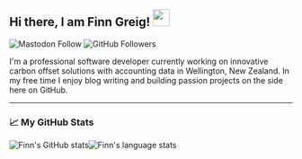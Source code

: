 ## Hi there, I am Finn Greig! <img src="https://raw.githubusercontent.com/MartinHeinz/MartinHeinz/master/wave.gif" width="30px">

![Mastodon Follow](https://img.shields.io/mastodon/follow/109348191380012340?domain=https%3A%2F%2Fmastodon.nz&style=social)
![GitHub Followers](https://img.shields.io/github/followers/finngreig?label=People%20following%20me%20on%20GitHub&style=social)

I'm a professional software developer currently working on innovative carbon offset solutions with accounting data in Wellington, New Zealand. In my free time I enjoy blog writing and building passion projects on the side here on GitHub.

---

### &#x1f4c8; My GitHub Stats

<div align="center">
  <div style="display: flex;">
    <img src="https://github-readme-stats.vercel.app/api?username=finngreig&theme=transparent&show_icons=true" alt="Finn's GitHub stats" />
    <img src="https://github-readme-stats.vercel.app/api/top-langs/?username=finngreig&theme=transparent&layout=compact" alt="Finn's language stats" />
  </div>
</div>
